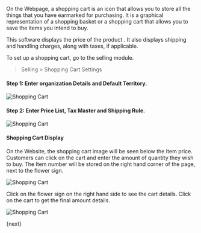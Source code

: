 On the Webpage, a shopping cart is an icon that allows you to store all the
things that you have earmarked for purchasing. It is a graphical
representation of a shopping basket or a shopping cart that allows you to save
the items you intend to buy.

This software displays the price of the product . It also displays shipping
and handling charges, along with taxes, if applicable.

To set up a shopping cart, go to the selling module.

> Selling > Shopping Cart Settings

#### Step 1: Enter organization Details and Default Territory.

![Shopping Cart]({{docs_base_url}}/assets/old_images/erpnext/shopping-cart-1.png)

  

#### Step 2: Enter Price List, Tax Master and Shipping Rule.

![Shopping Cart]({{docs_base_url}}/assets/old_images/erpnext/shopping-cart-2.png)

  

#### Shopping Cart Display

On the Website, the shopping cart image will be seen below the Item price.
Customers can click on the cart and enter the amount of quantity they wish to
buy. The Item number will be stored on the right hand corner of the page, next
to the flower sign.

![Shopping Cart]({{docs_base_url}}/assets/old_images/erpnext/shopping-cart-display-1.png)

  

Click on the flower sign on the right hand side to see the cart details. Click
on the cart to get the final amount details.

![Shopping Cart]({{docs_base_url}}/assets/old_images/erpnext/shopping-cart-display-amount.png)

{next}
